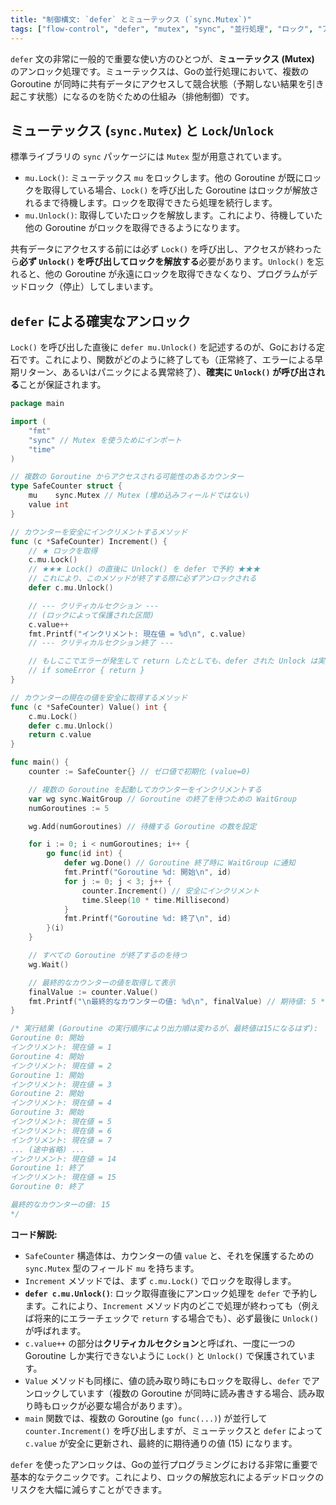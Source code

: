 ```yaml
---
title: "制御構文: `defer` とミューテックス (`sync.Mutex`)"
tags: ["flow-control", "defer", "mutex", "sync", "並行処理", "ロック", "アンロック", "リソース解放"]
---
```


`defer` 文の非常に一般的で重要な使い方のひとつが、**ミューテックス (Mutex)** のアンロック処理です。ミューテックスは、Goの並行処理において、複数の Goroutine が同時に共有データにアクセスして競合状態（予期しない結果を引き起こす状態）になるのを防ぐための仕組み（排他制御）です。

## ミューテックス (`sync.Mutex`) と `Lock`/`Unlock`

標準ライブラリの `sync` パッケージには `Mutex` 型が用意されています。

*   `mu.Lock()`: ミューテックス `mu` をロックします。他の Goroutine が既にロックを取得している場合、`Lock()` を呼び出した Goroutine はロックが解放されるまで待機します。ロックを取得できたら処理を続行します。
*   `mu.Unlock()`: 取得していたロックを解放します。これにより、待機していた他の Goroutine がロックを取得できるようになります。

共有データにアクセスする前には必ず `Lock()` を呼び出し、アクセスが終わったら**必ず `Unlock()` を呼び出してロックを解放する**必要があります。`Unlock()` を忘れると、他の Goroutine が永遠にロックを取得できなくなり、プログラムがデッドロック（停止）してしまいます。

## `defer` による確実なアンロック

`Lock()` を呼び出した直後に `defer mu.Unlock()` を記述するのが、Goにおける定石です。これにより、関数がどのように終了しても（正常終了、エラーによる早期リターン、あるいはパニックによる異常終了）、**確実に `Unlock()` が呼び出される**ことが保証されます。

```go title="defer を使った Mutex のアンロック"
package main

import (
	"fmt"
	"sync" // Mutex を使うためにインポート
	"time"
)

// 複数の Goroutine からアクセスされる可能性のあるカウンター
type SafeCounter struct {
	mu    sync.Mutex // Mutex (埋め込みフィールドではない)
	value int
}

// カウンターを安全にインクリメントするメソッド
func (c *SafeCounter) Increment() {
	// ★ ロックを取得
	c.mu.Lock()
	// ★★★ Lock() の直後に Unlock() を defer で予約 ★★★
	// これにより、このメソッドが終了する際に必ずアンロックされる
	defer c.mu.Unlock()

	// --- クリティカルセクション ---
	// (ロックによって保護された区間)
	c.value++
	fmt.Printf("インクリメント: 現在値 = %d\n", c.value)
	// --- クリティカルセクション終了 ---

	// もしここでエラーが発生して return したとしても、defer された Unlock は実行される
	// if someError { return }
}

// カウンターの現在の値を安全に取得するメソッド
func (c *SafeCounter) Value() int {
	c.mu.Lock()
	defer c.mu.Unlock()
	return c.value
}

func main() {
	counter := SafeCounter{} // ゼロ値で初期化 (value=0)

	// 複数の Goroutine を起動してカウンターをインクリメントする
	var wg sync.WaitGroup // Goroutine の終了を待つための WaitGroup
	numGoroutines := 5

	wg.Add(numGoroutines) // 待機する Goroutine の数を設定

	for i := 0; i < numGoroutines; i++ {
		go func(id int) {
			defer wg.Done() // Goroutine 終了時に WaitGroup に通知
			fmt.Printf("Goroutine %d: 開始\n", id)
			for j := 0; j < 3; j++ {
				counter.Increment() // 安全にインクリメント
				time.Sleep(10 * time.Millisecond)
			}
			fmt.Printf("Goroutine %d: 終了\n", id)
		}(i)
	}

	// すべての Goroutine が終了するのを待つ
	wg.Wait()

	// 最終的なカウンターの値を取得して表示
	finalValue := counter.Value()
	fmt.Printf("\n最終的なカウンターの値: %d\n", finalValue) // 期待値: 5 * 3 = 15
}

/* 実行結果 (Goroutine の実行順序により出力順は変わるが、最終値は15になるはず):
Goroutine 0: 開始
インクリメント: 現在値 = 1
Goroutine 4: 開始
インクリメント: 現在値 = 2
Goroutine 1: 開始
インクリメント: 現在値 = 3
Goroutine 2: 開始
インクリメント: 現在値 = 4
Goroutine 3: 開始
インクリメント: 現在値 = 5
インクリメント: 現在値 = 6
インクリメント: 現在値 = 7
... (途中省略) ...
インクリメント: 現在値 = 14
Goroutine 1: 終了
インクリメント: 現在値 = 15
Goroutine 0: 終了

最終的なカウンターの値: 15
*/
```

**コード解説:**

*   `SafeCounter` 構造体は、カウンターの値 `value` と、それを保護するための `sync.Mutex` 型のフィールド `mu` を持ちます。
*   `Increment` メソッドでは、まず `c.mu.Lock()` でロックを取得します。
*   **`defer c.mu.Unlock()`**: ロック取得直後にアンロック処理を `defer` で予約します。これにより、`Increment` メソッド内のどこで処理が終わっても（例えば将来的にエラーチェックで `return` する場合でも）、必ず最後に `Unlock()` が呼ばれます。
*   `c.value++` の部分は**クリティカルセクション**と呼ばれ、一度に一つの Goroutine しか実行できないように `Lock()` と `Unlock()` で保護されています。
*   `Value` メソッドも同様に、値の読み取り時にもロックを取得し、`defer` でアンロックしています（複数の Goroutine が同時に読み書きする場合、読み取り時もロックが必要な場合があります）。
*   `main` 関数では、複数の Goroutine (`go func(...)`) が並行して `counter.Increment()` を呼び出しますが、ミューテックスと `defer` によって `c.value` が安全に更新され、最終的に期待通りの値 (15) になります。

`defer` を使ったアンロックは、Goの並行プログラミングにおける非常に重要で基本的なテクニックです。これにより、ロックの解放忘れによるデッドロックのリスクを大幅に減らすことができます。